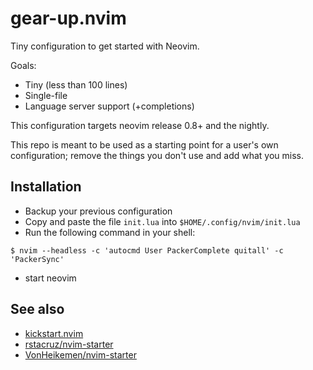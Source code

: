 # gear-up.nvim

Tiny configuration to get started with Neovim.

Goals:
- Tiny (less than 100 lines)
- Single-file
- Language server support (+completions)

This configuration targets neovim release 0.8+ and the nightly.

This repo is meant to be used as a starting point for a user's own configuration; remove the things you don't use and add what you miss.

## Installation

- Backup your previous configuration
- Copy and paste the file `init.lua` into `$HOME/.config/nvim/init.lua`
- Run the following command in your shell:

```
$ nvim --headless -c 'autocmd User PackerComplete quitall' -c 'PackerSync'
```

- start neovim

## See also

- [kickstart.nvim](https://github.com/nvim-lua/kickstart.nvim)
- [rstacruz/nvim-starter](https://github.com/rstacruz/nvim-starter)
- [VonHeikemen/nvim-starter](https://github.com/VonHeikemen/nvim-starter)
